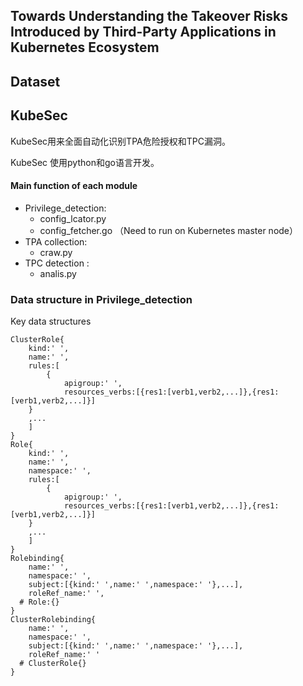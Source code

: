 ## Towards Understanding the Takeover Risks Introduced by Third-Party Applications in Kubernetes Ecosystem

## Dataset



## KubeSec

KubeSec用来全面自动化识别TPA危险授权和TPC漏洞。

KubeSec 使用python和go语言开发。























#### Main function of each module
- Privilege_detection:
  - config_lcator.py
  - config_fetcher.go （Need to run on Kubernetes  master node）
- TPA collection: 
  - craw.py
- TPC detection : 
  - analis.py 
### Data structure in Privilege_detection
Key data structures
```
ClusterRole{
    kind:' ',
    name:' ',
    rules:[
        {
            apigroup:' ',
            resources_verbs:[{res1:[verb1,verb2,...]},{res1:[verb1,verb2,...]}]
    }
    ,...
    ]
}
Role{
    kind:' ',
    name:' ',
    namespace:' ',
    rules:[
        {
            apigroup:' ',
            resources_verbs:[{res1:[verb1,verb2,...]},{res1:[verb1,verb2,...]}]
    }
    ,...
    ]
}
Rolebinding{
    name:' ',
    namespace:' ',
    subject:[{kind:' ',name:' ',namespace:' '},...],
    roleRef_name:' ',
  # Role:{}
}
ClusterRolebinding{
    name:' ',
    namespace:' ',
    subject:[{kind:' ',name:' ',namespace:' '},...],
    roleRef_name:' '
  # ClusterRole{}
}
```
